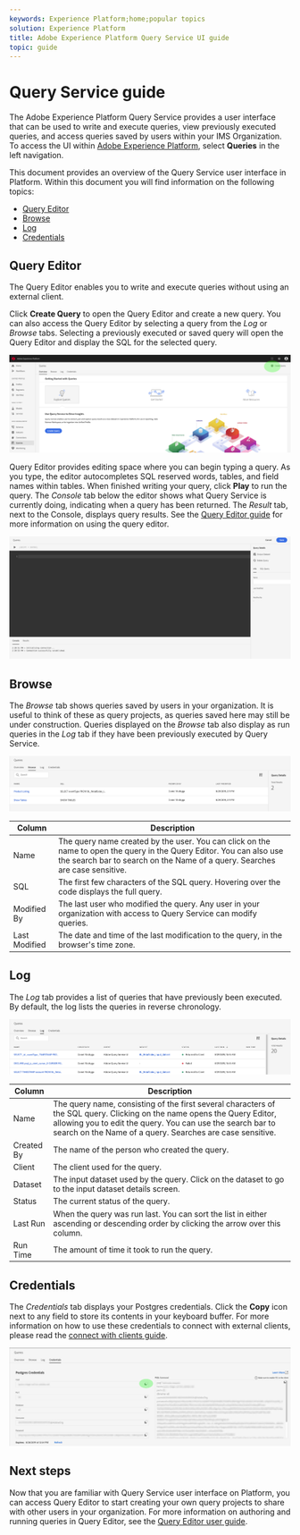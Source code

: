 ```yaml
---
keywords: Experience Platform;home;popular topics
solution: Experience Platform
title: Adobe Experience Platform Query Service UI guide
topic: guide
---
```


# Query Service guide

The Adobe Experience Platform Query Service provides a user interface that can be used to write and execute queries, view previously executed queries, and access queries saved by users within your IMS Organization. To access the UI within [Adobe Experience Platform][platform-ui], select **Queries** in the left navigation.

This document provides an overview of the Query Service user interface in Platform. Within this document you will find information on the following topics:
- [Query Editor](#query-editor)
- [Browse](#browse)
- [Log](#log)
- [Credentials](#credentials)

## Query Editor

The Query Editor enables you to write and execute queries without using an external client.

Click **Create Query** to open the Query Editor and create a new query. You can also access the Query Editor by selecting a query from the *Log* or *Browse* tabs. Selecting a previously executed or saved query will open the Query Editor and display the SQL for the selected query.

![Image](../images/queries/ui-overview/overview.png)

Query Editor provides editing space where you can begin typing a query. As you type, the editor autocompletes SQL reserved words, tables, and field names within tables. When finished writing your query, click **Play** to run the query. The *Console* tab below the editor shows what Query Service is currently doing, indicating when a query has been returned. The *Result* tab, next to the Console, displays query results. See the [Query Editor guide][query-editor] for more information on using the query editor.

![Image](../images/queries/ui-overview/query-editor.png)

## Browse

The *Browse* tab shows queries saved by users in your organization. It is useful to think of these as query projects, as queries saved here may still be under construction. Queries displayed on the *Browse* tab also display as run queries in the *Log* tab if they have been previously executed by Query Service.

![Image](../images/queries/ui-overview/browse.png)

| Column | Description |
| --- | --- |
| Name | The query name created by the user. You can click on the name to open the query in the Query Editor. You can also use the search bar to search on the Name of a query. Searches are case sensitive. |
| SQL | The first few characters of the SQL query. Hovering over the code displays the full query. |
| Modified By | The last user who modified the query. Any user in your organization with access to Query Service can modify queries. |
| Last Modified | The date and time of the last modification to the query, in the browser's time zone. |

## Log

The *Log* tab provides a list of queries that have previously been executed. By default, the log lists the queries in reverse chronology.

![Image](../images/queries/ui-overview/log.png)

| Column | Description |
| --- | --- |
| Name | The query name, consisting of the first several characters of the SQL query. Clicking on the name opens the Query Editor, allowing you to edit the query. You can use the search bar to search on the Name of a query. Searches are case sensitive. |
| Created By | The name of the person who created the query. |
| Client | The client used for the query. |
| Dataset | The input dataset used by the query. Click on the dataset to go to the input dataset details screen. |
|Status | The current status of the query. |
| Last Run | When the query was run last. You can sort the list in either ascending or descending order by clicking the arrow over this column. |
| Run Time | The amount of time it took to run the query. |

## Credentials

The *Credentials* tab displays your Postgres credentials. Click the **Copy** icon next to any field to store its contents in your keyboard buffer. For more information on how to use these credentials to connect with external clients, please read the [connect with clients guide][connect-clients].

![Image](../images/queries/ui-overview/credentials.png)

## Next steps

Now that you are familiar with Query Service user interface on Platform, you can access Query Editor to start creating your own query projects to share with other users in your organization. For more information on authoring and running queries in Query Editor, see the [Query Editor user guide][query-editor].

[platform-ui]: https://platform.adobe.com
[query-editor]: query-editor-overview.md
[connect-clients]: ../clients/overview.md
